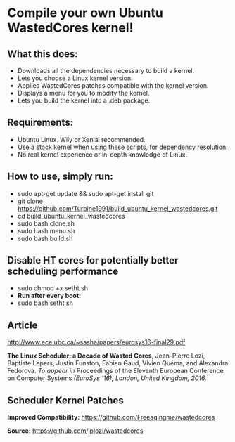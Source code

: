 # Compile your own Ubuntu WastedCores kernel!

## What this does:
* Downloads all the dependencies necessary to build a kernel.
* Lets you choose a Linux kernel version.
* Applies WastedCores patches compatible with the kernel version.
* Displays a menu for you to modify the kernel.
* Lets you build the kernel into a .deb package.

## Requirements:
* Ubuntu Linux. Wily or Xenial recommended.
* Use a stock kernel when using these scripts, for dependency resolution.
* No real kernel experience or in-depth knowledge of Linux.

## How to use, simply run:
* sudo apt-get update && sudo apt-get install git
* git clone https://github.com/Turbine1991/build_ubuntu_kernel_wastedcores.git
* cd build_ubuntu_kernel_wastedcores
* sudo bash clone.sh
* sudo bash menu.sh
* sudo bash build.sh

## Disable HT cores for potentially better scheduling performance
* sudo chmod +x setht.sh
* **Run after every boot:**
* sudo bash setht.sh

## Article
http://www.ece.ubc.ca/~sasha/papers/eurosys16-final29.pdf

**The Linux Scheduler: a Decade of Wasted Cores**, Jean-Pierre Lozi, Baptiste
Lepers, Justin Funston, Fabien Gaud, Vivien Quéma, and Alexandra Fedorova. *To
appear in* Proceedings of the Eleventh European Conference on Computer Systems
*(EuroSys '16), London, United Kingdom, 2016.*

## Scheduler Kernel Patches
**Improved Compatibility:** https://github.com/Freeaqingme/wastedcores

**Source:** https://github.com/jplozi/wastedcores
